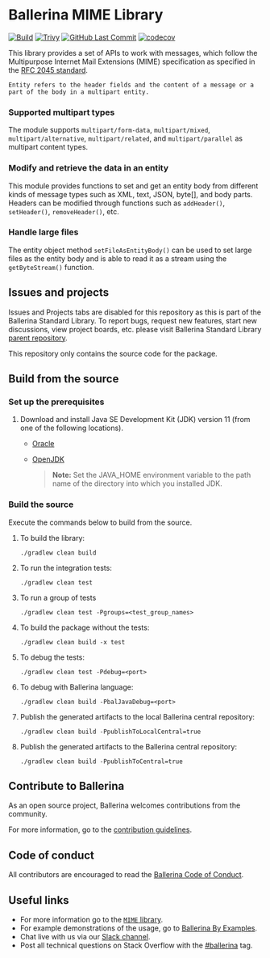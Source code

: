 Ballerina MIME Library
===================

  [![Build](https://github.com/ballerina-platform/module-ballerina-mime/actions/workflows/build-timestamped-master.yml/badge.svg)](https://github.com/ballerina-platform/module-ballerina-mime/actions/workflows/build-timestamped-master.yml)
  [![Trivy](https://github.com/ballerina-platform/module-ballerina-mime/actions/workflows/trivy-scan.yml/badge.svg)](https://github.com/ballerina-platform/module-ballerina-mime/actions/workflows/trivy-scan.yml)
  [![GitHub Last Commit](https://img.shields.io/github/last-commit/ballerina-platform/module-ballerina-mime.svg)](https://github.com/ballerina-platform/module-ballerina-mime/commits/master)
  [![codecov](https://codecov.io/gh/ballerina-platform/module-ballerina-mime/branch/master/graph/badge.svg)](https://codecov.io/gh/ballerina-platform/module-ballerina-mime)

This library provides a set of APIs to work with messages, which follow the Multipurpose Internet Mail Extensions
(MIME) specification as specified in the [RFC 2045 standard](https://www.ietf.org/rfc/rfc2045.txt).

```
Entity refers to the header fields and the content of a message or a part of the body in a multipart entity. 
```

### Supported multipart types

The module supports `multipart/form-data`, `multipart/mixed`, `multipart/alternative`, `multipart/related`, and
`multipart/parallel` as multipart content types.

### Modify and retrieve the data in an entity

This module provides functions to set and get an entity body from different kinds of message types such as XML, text,
JSON, byte[], and body parts. Headers can be modified through functions such as `addHeader()`, `setHeader()`,
`removeHeader()`, etc.

### Handle large files

The entity object method `setFileAsEntityBody()` can be used to set large files as the entity body and
is able to read it as a stream using the `getByteStream()` function.

## Issues and projects 

Issues and Projects tabs are disabled for this repository as this is part of the Ballerina Standard Library. To report bugs, request new features, start new discussions, view project boards, etc. please visit Ballerina Standard Library [parent repository](https://github.com/ballerina-platform/ballerina-standard-library). 

This repository only contains the source code for the package.

## Build from the source

### Set up the prerequisites

1. Download and install Java SE Development Kit (JDK) version 11 (from one of the following locations).

   * [Oracle](https://www.oracle.com/java/technologies/javase-jdk11-downloads.html)
   
   * [OpenJDK](https://adoptopenjdk.net/)
   
        > **Note:** Set the JAVA_HOME environment variable to the path name of the directory into which you installed JDK.
     
### Build the source

Execute the commands below to build from the source.

1. To build the library:
    ```
    ./gradlew clean build
    ```
   
2. To run the integration tests:
    ```
    ./gradlew clean test
    ```

3. To run a group of tests
    ```
    ./gradlew clean test -Pgroups=<test_group_names>
    ```

4. To build the package without the tests:
    ```
    ./gradlew clean build -x test
    ```
   
5. To debug the tests:
    ```
    ./gradlew clean test -Pdebug=<port>
    ```
   
6. To debug with Ballerina language:
    ```
    ./gradlew clean build -PbalJavaDebug=<port>
    ```

7. Publish the generated artifacts to the local Ballerina central repository:
    ```
    ./gradlew clean build -PpublishToLocalCentral=true
    ```
   
8. Publish the generated artifacts to the Ballerina central repository:
    ```
    ./gradlew clean build -PpublishToCentral=true
    ```

## Contribute to Ballerina

As an open source project, Ballerina welcomes contributions from the community. 

For more information, go to the [contribution guidelines](https://github.com/ballerina-platform/ballerina-lang/blob/master/CONTRIBUTING.md).

## Code of conduct

All contributors are encouraged to read the [Ballerina Code of Conduct](https://ballerina.io/code-of-conduct).

## Useful links
* For more information go to the [`MIME` library](https://lib.ballerina.io/ballerina/mime/latest).
* For example demonstrations of the usage, go to [Ballerina By Examples](https://ballerina.io/learn/by-example/).
* Chat live with us via our [Slack channel](https://ballerina.io/community/slack/).
* Post all technical questions on Stack Overflow with the [#ballerina](https://stackoverflow.com/questions/tagged/ballerina) tag.
